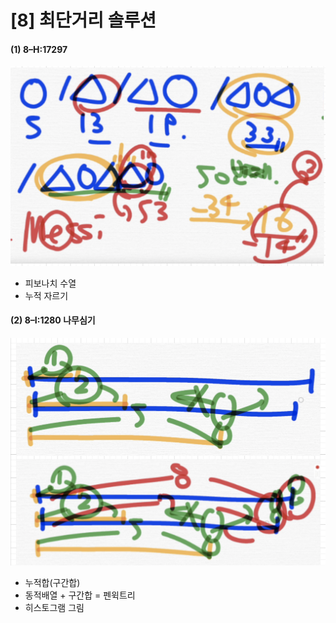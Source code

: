 # \[8] 최단거리 솔루션

#### (1) 8–H:17297

![](<../.gitbook/assets/image (1).png>)

* 피보나치 수열
* 누적 자르기

#### (2) 8–I:1280 나무심기

![](../.gitbook/assets/image.png)

* 누적합(구간합)
* 동적배열 + 구간합 = 펜윅트리
* 히스토그램 그림
